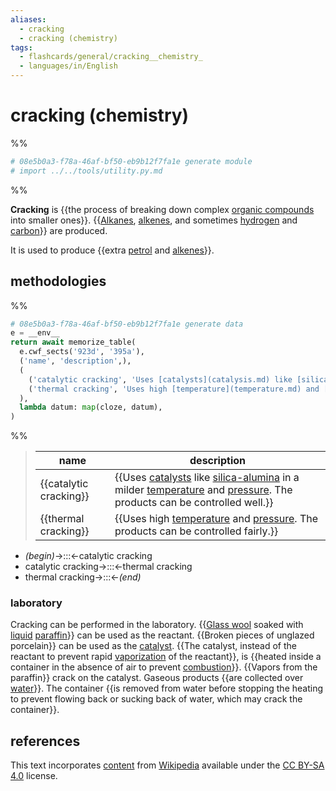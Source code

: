 ```yaml
---
aliases:
  - cracking
  - cracking (chemistry)
tags:
  - flashcards/general/cracking__chemistry_
  - languages/in/English
---
```


# cracking (chemistry)

%%

```Python
# 08e5b0a3-f78a-46af-bf50-eb9b12f7fa1e generate module
# import ../../tools/utility.py.md
```

%%

__Cracking__ is {{the process of breaking down complex [organic compounds](organic%20compound.md) into smaller ones}}. {{[Alkanes](alkane.md), [alkenes](alkene.md), and sometimes [hydrogen](hydrogen.md) and [carbon](carbon.md)}} are produced.

It is used to produce {{extra [petrol](gasoline.md) and [alkenes](alkene.md)}}.

## methodologies

%%

```Python
# 08e5b0a3-f78a-46af-bf50-eb9b12f7fa1e generate data
e = __env__
return await memorize_table(
  e.cwf_sects('923d', '395a'),
  ('name', 'description',),
  (
    ('catalytic cracking', 'Uses [catalysts](catalysis.md) like [silica-alumina](amorphous%20silica-alumina.md) in a milder [temperature](temperature.md) and [pressure](pressure.md). The products can be controlled well.',),
    ('thermal cracking', 'Uses high [temperature](temperature.md) and [pressure](pressure.md). The products can be controlled fairly.',),
  ),
  lambda datum: map(cloze, datum),
)
```

%%

<!--08e5b0a3-f78a-46af-bf50-eb9b12f7fa1e generate section="923d"--><!-- The following content is generated at 2023-03-25T13:57:02.622846+08:00. Any edits will be overridden! -->

> | name | description |
> |-|-|
> | {{catalytic cracking}} | {{Uses [catalysts](catalysis.md) like [silica-alumina](amorphous%20silica-alumina.md) in a milder [temperature](temperature.md) and [pressure](pressure.md). The products can be controlled well.}} |
> | {{thermal cracking}} | {{Uses high [temperature](temperature.md) and [pressure](pressure.md). The products can be controlled fairly.}} |

<!--/08e5b0a3-f78a-46af-bf50-eb9b12f7fa1e-->

<!--08e5b0a3-f78a-46af-bf50-eb9b12f7fa1e generate section="395a"--><!-- The following content is generated at 2024-01-04T20:17:51.499997+08:00. Any edits will be overridden! -->

- _(begin)_→:::←catalytic cracking
- catalytic cracking→:::←thermal cracking
- thermal cracking→:::←_(end)_

<!--/08e5b0a3-f78a-46af-bf50-eb9b12f7fa1e-->

### laboratory

Cracking can be performed in the laboratory. {{[Glass wool](glass%20wool.md) soaked with [liquid](liquid.md) [paraffin](alkane.md)}} can be used as the reactant. {{Broken pieces of unglazed porcelain}} can be used as the [catalyst](catalysis.md). {{The catalyst, instead of the reactant to prevent rapid [vaporization](vaporization.md) of the reactant}}, is {{heated inside a container in the absence of air to prevent [combustion](combustion.md)}}. {{Vapors from the paraffin}} crack on the catalyst. Gaseous products {{are collected over [water](water.md)}}. The container {{is removed from water before stopping the heating to prevent flowing back or sucking back of water, which may crack the container}}.

## references

This text incorporates [content](https://en.wikipedia.org/wiki/cracking_(chemistry)) from [Wikipedia](Wikipedia.md) available under the [CC BY-SA 4.0](https://creativecommons.org/licenses/by-sa/4.0/) license.
